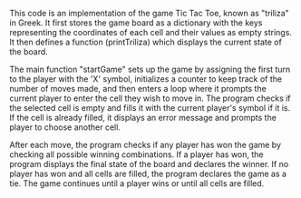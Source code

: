 This code is an implementation of the game Tic Tac Toe, known as "triliza" in Greek. It first stores the game board as a dictionary with the keys representing the coordinates of each cell and their values as empty strings. It then defines a function (printTriliza) which displays the current state of the board.

The main function "startGame" sets up the game by assigning the first turn to the player with the 'X' symbol, initializes a counter to keep track of the number of moves made, and then enters a loop where it prompts the current player to enter the cell they wish to move in. The program checks if the selected cell is empty and fills it with the current player's symbol if it is. If the cell is already filled, it displays an error message and prompts the player to choose another cell.

After each move, the program checks if any player has won the game by checking all possible winning combinations. If a player has won, the program displays the final state of the board and declares the winner. If no player has won and all cells are filled, the program declares the game as a tie. The game continues until a player wins or until all cells are filled.
